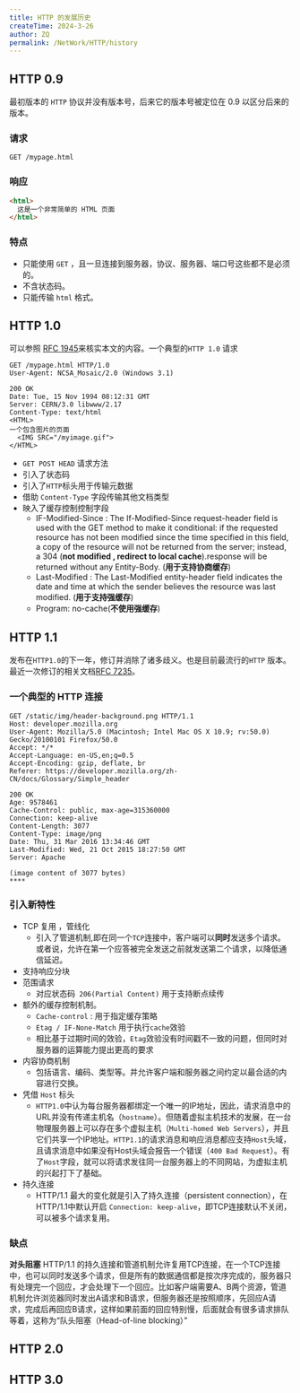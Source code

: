 ```yaml
---
title: HTTP 的发展历史
createTime: 2024-3-26
author: ZQ
permalink: /NetWork/HTTP/history
---
```

## HTTP 0.9

最初版本的 `HTTP` 协议并没有版本号，后来它的版本号被定位在 0.9 以区分后来的版本。

### 请求

```HTTP
GET /mypage.html
```

### 响应

```html
<html>
  这是一个非常简单的 HTML 页面
</html>
```

### 特点

+ 只能使用 `GET` ，且一旦连接到服务器，协议、服务器、端口号这些都不是必须的。
+ 不含状态码。
+ 只能传输 `html` 格式。

## HTTP 1.0

可以参照 [RFC 1945](https://datatracker.ietf.org/doc/html/rfc1945)来核实本文的内容。一个典型的`HTTP 1.0` 请求

```HTTP
GET /mypage.html HTTP/1.0
User-Agent: NCSA_Mosaic/2.0 (Windows 3.1)

200 OK
Date: Tue, 15 Nov 1994 08:12:31 GMT
Server: CERN/3.0 libwww/2.17
Content-Type: text/html
<HTML>
一个包含图片的页面
  <IMG SRC="/myimage.gif">
</HTML>
```

+ `GET POST HEAD` 请求方法
+ 引入了状态码
+ 引入了`HTTP`标头用于传输元数据
+ 借助 `Content-Type` 字段传输其他文档类型
+ 映入了缓存控制控制字段
	+ IF-Modified-Since : The If-Modified-Since request-header field is used with the GET method to make it conditional: if the requested resource has not been modified since the time specified in this field, a copy of the resource will not be returned from the server; instead, a 304 (**not modified , redirect to local cache**).response will be returned without any Entity-Body. (**用于支持协商缓存**)
	+ Last-Modified :  The Last-Modified entity-header field indicates the date and time at which the sender believes the resource was last modified. (**用于支持强缓存**)
	+ Program: no-cache(**不使用强缓存**)

## HTTP 1.1 

发布在`HTTP1.0`的下一年，修订并消除了诸多歧义。也是目前最流行的`HTTP` 版本。最近一次修订的相关文档[RFC 7235](https://datatracker.ietf.org/doc/html/rfc7235)。

### 一个典型的 HTTP 连接

```HTTP
GET /static/img/header-background.png HTTP/1.1
Host: developer.mozilla.org
User-Agent: Mozilla/5.0 (Macintosh; Intel Mac OS X 10.9; rv:50.0) Gecko/20100101 Firefox/50.0
Accept: */*
Accept-Language: en-US,en;q=0.5
Accept-Encoding: gzip, deflate, br
Referer: https://developer.mozilla.org/zh-CN/docs/Glossary/Simple_header

200 OK
Age: 9578461
Cache-Control: public, max-age=315360000
Connection: keep-alive
Content-Length: 3077
Content-Type: image/png
Date: Thu, 31 Mar 2016 13:34:46 GMT
Last-Modified: Wed, 21 Oct 2015 18:27:50 GMT
Server: Apache

(image content of 3077 bytes)
****
```

### 引入新特性

+ TCP 复用 ，管线化
	+ 引入了管道机制,即在同一个`TCP`连接中，客户端可以**同时**发送多个请求。或者说，允许在第一个应答被完全发送之前就发送第二个请求，以降低通信延迟。
+ 支持响应分块
+ 范围请求 
	+ 对应状态码` 206(Partial Content)` 用于支持断点续传
+ 额外的缓存控制机制。
	+ `Cache-control` : 用于指定缓存策略
	+ `Etag / IF-None-Match` 用于执行`cache`效验
	+ 相比基于过期时间的效验，`Etag`效验没有时间戳不一致的问题，但同时对服务器的运算能力提出更高的要求
+ 内容协商机制 
	+ 包括语言、编码、类型等。并允许客户端和服务器之间约定以最合适的内容进行交换。
+ 凭借 `Host`  标头
	+ `HTTP1.0`中认为每台服务器都绑定一个唯一的IP地址，因此，请求消息中的URL并没有传递主机名（`hostname`）。但随着虚拟主机技术的发展，在一台物理服务器上可以存在多个虚拟主机（`Multi-homed Web Servers`），并且它们共享一个IP地址。`HTTP1.1`的请求消息和响应消息都应支持`Host`头域，且请求消息中如果没有Host头域会报告一个错误（`400 Bad Request`）。有了`Host`字段，就可以将请求发往同一台服务器上的不同网站，为虚拟主机的兴起打下了基础。
+ 持久连接
	+ HTTP/1.1 最大的变化就是引入了持久连接（persistent connection），在HTTP/1.1中默认开启 `Connection: keep-alive`，即TCP连接默认不关闭，可以被多个请求复用。

### 缺点

**对头阻塞**
HTTP/1.1 的持久连接和管道机制允许复用TCP连接，在一个TCP连接中，也可以同时发送多个请求，但是所有的数据通信都是按次序完成的，服务器只有处理完一个回应，才会处理下一个回应。比如客户端需要A、B两个资源，管道机制允许浏览器同时发出A请求和B请求，但服务器还是按照顺序，先回应A请求，完成后再回应B请求，这样如果前面的回应特别慢，后面就会有很多请求排队等着，这称为“队头阻塞（Head-of-line blocking）”

## HTTP 2.0

## HTTP 3.0

